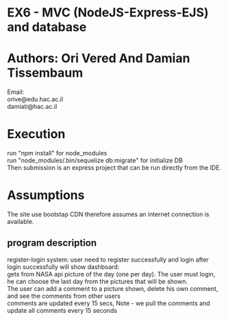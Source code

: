 # EX6 - MVC (NodeJS-Express-EJS) and database
# Authors: Ori Vered And Damian Tissembaum
<p>Email: <br>
orive@edu.hac.ac.il <br>
damiati@hac.ac.il</p>
<h1>Execution</h1>
<p>
run "npm install" for node_modules<br>
run "node_modules/.bin/sequelize db:migrate" for initialize DB<br>
Then submission is an express project that can be run directly from the IDE.
</p>
<h1>Assumptions</h1>
<p>
  The site use bootstap CDN therefore assumes an internet connection is available.
</p>
<h2> program description </h2> 
<p>
 register-login system:
 user need to register successfully and login
 after login successfully will show dashboard:<br>
 gets from NASA api picture of the day (one per day). 
 The user must login, he can choose the last day from the pictures that will be shown. <br>
 The user can add a comment to a picture shown, delete his own comment, and see the comments from other users <br>
 comments are updated every 15 secs, Note - we pull the comments and update all comments every 15 seconds
 </p>
